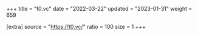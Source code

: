 +++
title = "t0.vc"
date = "2022-03-22"
updated = "2023-01-31"
weight = 659

[extra]
source = "https://t0.vc/"
ratio = 100
size = 1
+++
